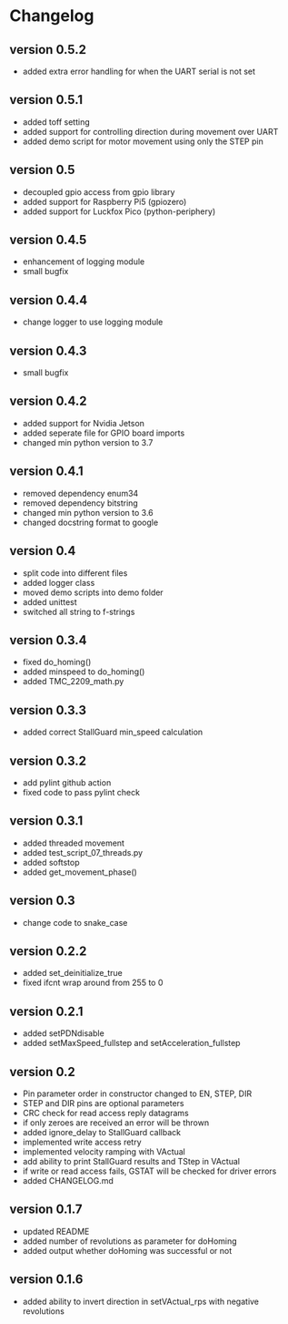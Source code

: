 # Changelog

## version 0.5.2

- added extra error handling for when the UART serial is not set

## version 0.5.1

- added toff setting
- added support for controlling direction during movement over UART
- added demo script for motor movement using only the STEP pin

## version 0.5

- decoupled gpio access from gpio library
- added support for Raspberry Pi5 (gpiozero)
- added support for Luckfox Pico (python-periphery)

## version 0.4.5

- enhancement of logging module
- small bugfix

## version 0.4.4

- change logger to use logging module

## version 0.4.3

- small bugfix

## version 0.4.2

- added support for Nvidia Jetson
- added seperate file for GPIO board imports
- changed min python version to 3.7

## version 0.4.1

- removed dependency enum34
- removed dependency bitstring
- changed min python version to 3.6
- changed docstring format to google

## version 0.4

- split code into different files
- added logger class
- moved demo scripts into demo folder
- added unittest
- switched all string to f-strings

## version 0.3.4

- fixed do_homing()
- added minspeed to do_homing()
- added TMC_2209_math.py

## version 0.3.3

- added correct StallGuard min_speed calculation

## version 0.3.2

- add pylint github action
- fixed code to pass pylint check

## version 0.3.1

- added threaded movement
- added test_script_07_threads.py
- added softstop
- added get_movement_phase()

## version 0.3

- change code to snake_case

## version 0.2.2

- added set_deinitialize_true
- fixed ifcnt wrap around from 255 to 0

## version 0.2.1

- added setPDNdisable
- added setMaxSpeed_fullstep and setAcceleration_fullstep

## version 0.2

- Pin parameter order in constructor changed to EN, STEP, DIR
- STEP and DIR pins are optional parameters
- CRC check for read access reply datagrams
- if only zeroes are received an error will be thrown
- added ignore_delay to StallGuard callback
- implemented write access retry
- implemented velocity ramping with VActual
- add ability to print StallGuard results and TStep in VActual
- if write or read access fails, GSTAT will be checked for driver errors
- added CHANGELOG.md

## version 0.1.7

- updated README
- added number of revolutions as parameter for doHoming
- added output whether doHoming was successful or not

## version 0.1.6

- added ability to invert direction in setVActual_rps with negative revolutions
